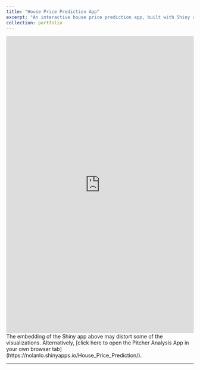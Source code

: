 ```yaml
---
title: "House Price Prediction App"
excerpt: "An interactive house price prediction app, built with Shiny and powered by XGBoost, allows users to input property details and receive real-time price predictions.<br/><img src='/images/House_Price.png'>"
collection: portfolio
---
```

<iframe src="https://nolanlo.shinyapps.io/House_Price_Prediction/" width="100%" height="800" style="max-width: 1200px; margin: 0 auto; display: block;" frameborder="0"></iframe>
The embedding of the Shiny app above may distort some of the visualizations. Alternatively, [click here to open the Pitcher Analysis App in your own browser tab](https://nolanlo.shinyapps.io/House_Price_Prediction/).

---
